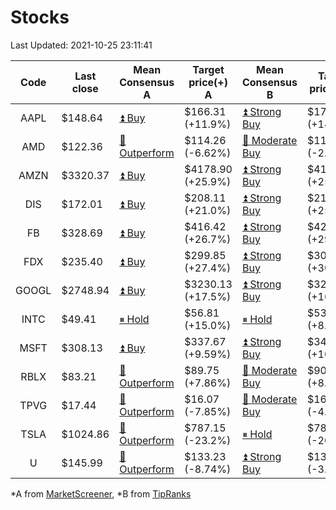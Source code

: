 # Stocks
Last Updated: 2021-10-25 23:11:41

|Code|Last close|Mean Consensus A|Target price(+) A|Mean Consensus B|Target price(+) B|
|:--:|-|-|-|-|-|
|AAPL|$148.64|[⏫ Buy](https://m.marketscreener.com/quote/stock/-4849/)|$166.31 (+11.9%)|[⏫ Strong Buy](https://www.tipranks.com/stocks/aapl/forecast)|$170.09 (+14.42%)|
|AMD|$122.36|[🔼 Outperform](https://m.marketscreener.com/quote/stock/-19475876/)|$114.26 (-6.62%)|[🔼 Moderate Buy](https://www.tipranks.com/stocks/amd/forecast)|$116.50 (-2.77%)|
|AMZN|$3320.37|[⏫ Buy](https://m.marketscreener.com/quote/stock/-12864605/)|$4178.90 (+25.9%)|[⏫ Strong Buy](https://www.tipranks.com/stocks/amzn/forecast)|$4180.13 (+25.89%)|
|DIS|$172.01|[⏫ Buy](https://m.marketscreener.com/quote/stock/-4842/)|$208.11 (+21.0%)|[⏫ Strong Buy](https://www.tipranks.com/stocks/dis/forecast)|$215.06 (+25.07%)|
|FB|$328.69|[⏫ Buy](https://m.marketscreener.com/quote/stock/-10547141/)|$416.42 (+26.7%)|[⏫ Strong Buy](https://www.tipranks.com/stocks/fb/forecast)|$421.63 (+29.75%)|
|FDX|$235.40|[⏫ Buy](https://m.marketscreener.com/quote/stock/-12585/)|$299.85 (+27.4%)|[⏫ Strong Buy](https://www.tipranks.com/stocks/fdx/forecast)|$304.65 (+30.76%)|
|GOOGL|$2748.94|[⏫ Buy](https://m.marketscreener.com/quote/stock/-24203373/)|$3230.13 (+17.5%)|[⏫ Strong Buy](https://www.tipranks.com/stocks/googl/forecast)|$3209.24 (+16.89%)|
|INTC|$49.41|[⏸ Hold](https://m.marketscreener.com/quote/stock/-4829/)|$56.81 (+15.0%)|[⏸ Hold](https://www.tipranks.com/stocks/intc/forecast)|$53.86 (+8.13%)|
|MSFT|$308.13|[⏫ Buy](https://m.marketscreener.com/quote/stock/-4835/)|$337.67 (+9.59%)|[⏫ Strong Buy](https://www.tipranks.com/stocks/msft/forecast)|$342.40 (+10.98%)|
|RBLX|$83.21|[🔼 Outperform](https://m.marketscreener.com/quote/stock/-117793644/)|$89.75 (+7.86%)|[🔼 Moderate Buy](https://www.tipranks.com/stocks/rblx/forecast)|$90.00 (+8.16%)|
|TPVG|$17.44|[🔼 Outperform](https://m.marketscreener.com/quote/stock/-15933327/)|$16.07 (-7.85%)|[🔼 Moderate Buy](https://www.tipranks.com/stocks/tpvg/forecast)|$16.60 (-4.82%)|
|TSLA|$1024.86|[🔼 Outperform](https://m.marketscreener.com/quote/stock/-6344549/)|$787.15 (-23.2%)|[⏸ Hold](https://www.tipranks.com/stocks/tsla/forecast)|$781.82 (-20.77%)|
|U|$145.99|[🔼 Outperform](https://m.marketscreener.com/quote/stock/-112492634/)|$133.23 (-8.74%)|[⏫ Strong Buy](https://www.tipranks.com/stocks/u/forecast)|$138.80 (-3.51%)|


*A from [MarketScreener](https://www.marketscreener.com), *B from [TipRanks](https://www.tipranks.com)
